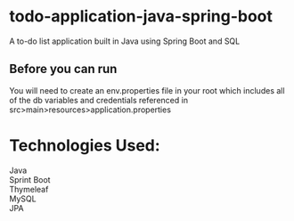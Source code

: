 # todo-application-java-spring-boot
A to-do list application built in Java using Spring Boot and SQL

## Before you can run
You will need to create an env.properties file in your root which includes all of the db variables and credentials referenced in src>main>resources>application.properties

# Technologies Used:
Java\
Sprint Boot\
Thymeleaf\
MySQL\
JPA
